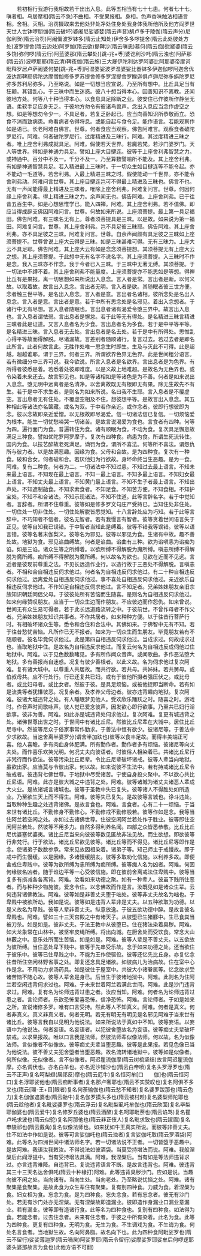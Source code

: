 <!-- { "loadSidebar": true } -->
　　若初相行我游行我相故若干出出入息。此等五相当有七十七患。何者七十七。嗔者相。乌居摩相(隋云不急)不曲相。不受果报相。身相。色声香味触法相语言相。舍相。灭相。治罚摄取来去他处非处净处住身处我身体我所他所及他方阎罗世天世人世钵啰朋伽(隋云破坏)婆阇尼娑婆婪(隋云声音)胡卢多于陵伽(隋云声分)尼伽利贺(隋云治罚)阿阇儞波罗钵多(隋云止知处)伊舍多多啰提舍(隋云此处彼处方处)波罗提舍(隋云边处)阿罗伽(隋云欲)提鞞沙(隋云嗔恚)慕何(隋云痴)慰蹉婆(隋云多饶)弥何啰(隋云行)阿蓝婆那(隋云攀处)[跳-兆+尃]婆讫利沙吒(隋云浊也)阿萨那(隋云近)波啰那耶(隋云清)鞞夜伽(隋云施)三大屣伊陀利达罗阿婆比阿那婆帝摩诃毗释罗居卢萨阇婆何婪[跳-兆+尃]阿湿婆娑波罗湿婆娑比器钵多伊迦伽啰阿迦舍优波达那鞞耶佛陀达摩僧伽修多罗苏提舍修多罗涅提舍罗睺迦俱卢迦尼弥多旃陀罗尼弥多苏利尼弥多。乃至略说。如是一切想当应宣说。乃至所有想中。比丘具足当有狂颠。其错乱心。于三昧中而生迷惑。彼八十想当得本心。因善知识不离教。还闻彼地方处。何等八十种当得本心。以食息具足除断之业。彼安住已作彼所作静坐无语。柔软手足应身无乏。于彼地方勿令有彼诸鸟兽声。念出入息应当念作虚空之想。如是等想勿令少一。不具足者。若复乏卧起已。应当向善知识所恭敬而立。恐食不消而致病患。命看病者令得将息。或能自起与食令足。能作语言。若能观察作如是语已。长老阿难白佛言。世尊。何者食应当观察。佛告阿难言。观察食者破陀罗尼行。阿难。何者破陀罗尼行。过度精进及三昧行。阿难。其过度精进三昧之者。唯上座舍利弗成就具足。阿难。假使若天世界。若魔若梵。若沙门婆罗门。天人等世界。得如是神通力具足。譬如上座大目揵连。彼等于上座舍利弗智慧之力。或神通中。百分中不及一。千分不及一。乃至算数譬喻所不能及。其上座舍利弗。有如是神通智慧具足。若入精进最上三昧时。于一切众生如目揵连等不能令起。亦不能动一毛道等。若舍利弗。入最上精进三昧之时。假使能动一千世界。亦不能令舍利弗动。阿难问言世尊。其上座目揵连岂可不得最上精进及三昧也。佛言不也。无有一声闻能得最上精进及三昧者。唯除上座舍利弗。阿难复问言。世尊。何因何缘上座舍利弗。得上精进三昧之力。余声闻无也。佛告阿难。上座舍利弗。已于往昔五百生中。如是心想思惟学已。能入四禅。阿难。其上座舍利弗。若不值佛。即应当得成辟支佛因阿难问言。世尊。何故如来所说。上座须菩提。最上第一具足福田。佛告阿难。有三昧名无有上。尊者须菩提具是三昧。以是故。如来说为第一福田。阿难复问言。世尊。其上座舍利弗。岂不具足彼三昧耶。佛告阿难。其上座舍利弗。亦不具足彼之三昧。阿难复问言。世尊。自余声闻颇有具足彼之三昧如上座须菩提不。世尊曾说上座大云得是三昧。如是三昧甚难可得。无有三昧力。上座大云不具足耶。佛告阿难。其上座大云有如是念念须菩提想。其须菩提无有上座大云之想。其上座须菩提。于此想中无有名字不说名字。其上座须菩提。入三昧时不作是念。我入三昧亦不作念。我于今者已入三昧。于三昧中无著无缚。其须菩提。于一切法中不缚不着。其上座舍利弗不能量度。上座须菩提亦不能思如是等想。得禅比丘有是果报。离一切思想如来所说出入息念。言入者是常。言出者是断。以何义故。以取着故。故言出入息念。言出者无明。言入者是欲。其随眠者彼三世方便。念者触三世平等。是名出入息念。言入者是意。言出者名诸相。彼所念处是名出入息念。言入者是意。言出者是意。若于中所有思念处是名邪见。着出入念想者。于诸行中无有尽想。言入息者随眠也。言出息者诸有渴爱令堕三界中。故言出入息也。言入息者谓怯弱。言出息者是懈怠。若于此等无有得处。是名精进三昧言精进三昧者此是证道。又言入息者名为少食。言出息者名为多食。若于是中平等平等。是名精进三昧。言入息者无去处。言出息者是名去处。若于是中有所得处。思惟乱心得平等故而得解脱。尽诸漏故。言差别者随顺诸行。复言过去。若过去者是即名此所言。此者何故言此。无胜作处唯一思念生时即生。生及与灭此不可得。此是超越。超越谁耶。谓于三界。何者三界。所谓欲界色界无色界。此是世间粗分语言。若有微细分中三界可说。我今欲说。所言入息者是名欲界。言出息者是为色界。有所得者彼悉是着。若悉着处彼即难度。以是义故上地难超。是故名为无色界也。或令染着未来还去。故言邪见也。如是等诸相如是等诸色是为不善。何者是如来说出入息念。堕无明中远离者是名清净。以舍离故既无有根即无有果。除无生故先不有生。若于是中不求生者。是则名为如来所说。名曰我不生耶。言入息者是不覆虚空。言出息者无有住处。不覆虚空相及不住。想彼想平等。是故言出入息念。其五种相此等诸法亦名箧藏。或名为双。于中若作亲近。或作念者。彼即行想彼即为念。彼以念故即亲近爱憎。以无根故即尽渴爱。信一切诸法信已复信。一切烦恼爱为根本。能生一切忧愁啼哭一切诸苦。是故言说渴爱为食也。言食者有四种。何等为四。遍行面门为食。普遍转住为食。诸有顺眠为食。不动为食。复次具足懈怠故满足三种食。譬如优陀罗阿罗摩子。复次有四种食。病患为食。所谓生死流转住。国内为食。以技艺醉故老死满足。谪罚为食。谓所不喜法。何等所不喜法。谓怨仇所与彼力者。以是故满恶趣。因缘为食。父母和合故。是为四种食。复次有一种食。破和合女。何者破和合。若厌他妇为行欲故。身坏命终当生恶趣。是为一食。阿难。复有二种食。何者为二。一切诸法中不知过患。不知过去最上语言。不知未来最上语言。不知现在最上语言。不知一最上语言。不知多最上语言。不知妇女最上语言。不知丈夫最上语言。不知黄门最上语言。不知不生子者最上语言。不知出声处。不知遮制齝食。不知求索食者。不知足食。不知苦方便。不知食相。不知护宝处。不知不和合诸法。不知示现诸法。不知不住道。此等言辞名字。若于中觉知者。言辞者。所谓不住尊重。彼等如是修多罗文句庄严受持已。当知住处非住处。一切住处一切非住处。一切住处解脱皆悉觉知。十八言辞处应为巧知。若于此等言辞中。不巧知者不信者。彼名无智者。若有我慢言有智者。彼等贪着世间语言失于正见。彼等自知我已误错。于中智者当知此是缚着。彼等不错我等误错。彼等以语言错。彼等名著末伽梨义。彼等名为邪见。彼等以邪见为食。生诸有中故。趣不善处故。地狱为食。邪见谄曲缚故。何者是谄曲。谄曲有三种。欲为谄嗔恚为谄痴为谄。如是三谄。诸众生等之所缚着。以欲所缚不得解脱为魔所缚。嗔恚所缚不得解脱为魔所缚。痴所缚不得解脱为魔所缚。何以故名为欲也。见欲在近而不见远。言近者是彼现前尊重之法。不见长远造作业行。以造行故于三恶处不得解脱。言嗔恚者。不相和合自相违反伺求他过。何者名为自相违反伺求他过。有二十种自相违反伺求他过。远离爱处自相违反伺求他过。事不喜处自相违反伺求他过。亲近欲乐自相违反伺求他过。不作知足自相违反伺求他过。言不知足者。兄弟姊妹朋友亲旧宗族知识朝廷同侣父母。于彼彼处所有苦恼而生随喜。是则名为自相违反伺求他过。如来何缘赞叹朋友。应当于一切众生边而作朋友。不应彼边而作怨仇。如来曾说。世间无有众生易可得者。若于此长远道路流转之中。于彼前世。不曾作母者不作父者。兄弟姊妹朋友知识共事者。不作共居者。如来种种方便。以于往昔行菩萨行时。有相破坏诸众生等。悉令和合住和合法中。其佛如来。于佛智中无有不知。若于往昔愁忧苦恼。凡所作已无不报者。如来为一切众生而生朋友。毕竟朋友若有不随顺者。彼名毕竟伺求他过。此是第四自相违反伺求他过。当成求过。何故成求过也。当取地狱中住。是故名为自相违反求他过。而复云何名为自相违反成伺他过住地狱中。阿难。以于见色数数睹见。多有所作闻众音声。或闻歌曲。多作恶法堕大地狱。多有善报尚自迷惑。况复有彼少善根者。以此义故。名为伺求他过复次阿难。复有诸大城中。以尊重人共居故。而共行欲。若共母。共姊妹。若共舅母。或伯叔母共。应不行处行。行已还复共已妇。或有于彼他所摄者强压伏之。或比母者。或比妇母者。或比女者。然彼于彼。是具足烦恼。或被他捉即当断命。若有如是流类等者犹慊彼恶。况复余者。及孝养父母边者。彼亦违背趣向地狱。复次阿难。彼诸大城违背之处。有人睡眠梦见他人。受欢欣乐踊跃之时。随喜之时。游戏时。作音声时闻歌咏声。彼人觉已爱念彼声。因发欲心即行欲事。乃至共已妇行淫欲事。彼非为善。阿难。如此亦是城违背处伺求他过。复次阿难。复更有城违背之处。诸佛世尊出世之时。于世间中有诸比丘尼。然彼比丘尼辈在大城中。居住比丘尼寺中。然彼等尼众于俗家事常作勤求。于善法中恒有欲少。彼诸尼等。于善法中少求欲故。当速舍离半婆罗分(谓舍半加趺也)彼等以食丰足故。而得丰美端正可喜。他人喜瞻。多有肉血身体肥满。所有勤作者。勤作者多有烦恼。彼诸尼等向丈夫处。而作喜乐欢笑光明。何况丈夫向彼语者。时彼俗人相染着已。共诸比丘尼行非梵行而作欲法。彼等污染比丘尼辈。令比丘尼辈破坏诸戒。彼等人辈当向地狱。虽欲出家。应当莫与令彼出家。何以故。如来说彼不生法中。若有持戒诸比丘尼令破戒者。彼违背七佛世尊。于地狱中尽受诸苦。宁使自身投火聚中。不以欲心共比丘尼语。阿难。此亦是彼大城之中违背之处。阿难。彼等诸城为诸丈夫诸恶人辈成大火业。是故诸城言诸城也。彼等于圣教中失已复失。彼等诸人不得胜处如所造业。乃至欲生天上而不得生。阿难。彼等失已复失。是故彼等言城也。诤斗违处。当取种种生趣之处违背诸佛。是故言食也。阿难。言食者。心有二十一烦恼。于当来世有诸比丘。不勤修身不勤修心。不勤修戒不勤修般若。彼等作如是念。我等当住阿兰若空闲之处。亦如过去诸佛世尊。住彼空闲阿兰若处作于胜业。彼等即住空闲阿兰若处。然彼等不用多力。自然多得利养名闻。四部之众皆悉恭敬。比丘比丘尼优婆塞优婆夷。诸比丘尼当来向彼彼等数见匿故非法见故。而生欲想。即欲彼等行非梵行。行于欲法。诸比丘尼欲见彼等。诸比丘等而不得见。诸比丘尼等即作是念。使诸弟子数数参承。常来见故因相染着。诸弟子等。知己师主于戒慢故。即于戒中而生慢缓。以是因缘。多诸慢缓朋友。彼等多取劝化信施。以利养多故。即便舍戒住卑贱中。彼等为欲所缚为恚所缚为痴所缚。彼等痴人名为凶者。阿难。何因何缘彼名凶者。随于谁边平等一心受彼信施。即在彼前舍离戒法住卑贱中。彼等当复多有损减各各离背。阿难。汝看如来功德之聚。如有一种辈人。彼虽下贱所住恶者。而与种种少物施彼。爱念令住。以念佛故而作是言。汝既见如是诸众生辈。云何违背诸佛教法。阿难。彼等如是非善丈夫堕于咄处。彼等非丈夫故名为咄也。于卑贱中被欲所劫。我如是说。彼等如是违背人辈非是丈夫。以五种欲取为功德。以是义故名为卑贱。彼等人辈非善丈夫。纵意放逸。于彼五欲功德中醉。是故言彼名卑贱也。阿难。譬如三十三天宫殿之中有诸天子。从彼堕已生猪豚中。生已食粪当被刀杀。如是如是。彼非丈夫。于法王教中从彼堕已。住在猪法染着臭秽。阿难。如大龙象常在山林中。被坚牢皮绳所缚。将出向城。在厨舍处而受饮食。常念大山林薮之中。意乐处所而生苦恼。如是如是。阿难。彼等人辈是不善丈夫。以五欲故为彼所缚。当住恶处卑下贱中。彼等于先串受乐故。念于如来功德之处。还当欲住于彼乐中。彼等已住卑贱之中。不能为王作使驱役。彼等还忆先比丘身。亦复忆念往昔所住空闲林野省事之处。即复还念具足诸欲。如彼病儿为治病故。住在室中心作是念。不用功力求汤药具。如是彼住于屋室中。共彼大小诸眷属等。忆念欲求受诸苦恼不随心故。彼等人辈舍是身已。后当生于彼诸地狱中。阿难。此则名为住阿兰若空闲违背伺求过也。阿难。于未来世着阿兰若满此世间。阿难。此是沙门违背求过。阿难。复有名为论师违背过患之者。汝应当知。阿难。何者名为论师违背过患之者。言论师者。乐欲恐怖爱喜恐怖。信净恐怖。阿难。言论师者。于如是如来之所。宣说诸修多罗。唯有口言受持。然此等人不知真义。阿难。何者是真义。何者非真义。真义非真义者。何者无明。若无有明无有明见是名邪见阿难于当来世有诸比丘。彼等言我自以见明为他说法。如来所说法于真如中不知。彼等妄语。以妄语中为他说法。何者妄语。名妄语者。以犯彼舍堕故名为妄语。彼等痴丈夫辈破坏禁戒。以求果报故。唯以口言我是法师。然彼法师辈似像法师。何以故。名为似像法师。言似像者不似像故。彼等痴丈夫辈当堕恶趣。彼等是此果报。若见色像已当为他说法。彼不善丈夫犯舍堕者当堕恶趣。故名流转诸地狱中。彼等如是似像者。何所似像。无似像者。言不似像者。阿迟瞿流伽摩(隋云树梳坚结)故言阿迟瞿流伽摩。亦名调伏也。亦名白羊也。亦名泥沙铺沙也(隋云白帝喷)复名头罗浮罗也(隋云不正声)复名呵梨翅(居祁反)摩也(隋云厄牛)复名恒河牟[口　　伽]也(隋云恒河口)复名浮耶娑他也(隋云痴断事者)复名那卢奢耶也(隋云不实赞叹也)复名阿俱不多叉也(隋云[環-王+目]眼者)复名何荼输伽也(隋云愁不知者)复名婆罗跋那也(隋云色力)复名伽伽遮婆也(隋云齝牛)复名伽罗摸头多也(隋云被村趁)复名婆梨师陀耶也(隋云趁他者)复名毗娑婆罗也(隋云浮云)复名毗梨虱吒牟伽也(隋云欣面)复名毕梨耶伽婆也(隋云爱牛)复名修罗丘婆也(隋云酒醉)复名呵耶毗荼也(隋云谄骂)复名瞿卢吒求波也(隋云似驼)复名阿那他也(隋云非正伎人)复名毗求致也(隋云踧眉)复名申陵祁也(隋云戴角)复名似像法师也。如来犹如牛王真实所说。而彼等非善丈夫。住不如法中作如是说。彼等可言娑伽吒也(隋云浊者)复言娑伽吒取(隋云罗酒袋)阿难。此等名为四洲世间中诸法师名字。若一切诸法说不正者。一切皆堕于恶趣中。是故阿难。我语汝我敕汝。不得说法如彼酒袋。当莫受持增法而说。阿难。我般涅槃后此阎浮提中。当有受持增法具满。阿难。我涅槃后。当有如是等法师违背求过。亦言违背难降。自违背已。复说违背语言不断。是故言违背也。阿难。彼违背其三十三天名达舍俱吒(隋云十种椽打)阿难。此等违背臭秽沙门。应如是说。当趣向彼不闲之处。当向诸有。当向生处。当向老处。乃至略说忧恼之处。阿难。诸有聚集是食聚集。是故此食为众生辈住有聚集。复有别四种食。力威为食。着涅槃为食。妇女相为食。忘念为食。是为四种食。忘失念食。若有忘念者。彼无有沙门处。若无有沙门处亦无涅槃。无有涅槃故即造漏业。彼即造作身漏业口漏业意漏业。若有漏业。彼等即有造诸行食。此等名为四种食也。复别有四种食。如法得为食。若能念者。过去住念者。未来有住念者。于彼之中所有染着。此名为食。此等为四种食。更复有四种食。无明为食。无生为食。不生调戏为食。不生诲为食。何处名言食者。当地狱生故。名向阿鼻脂。故名向下也。此为四种食阿毗娑罗也(隋云不留行)娑娑薄迦罗(隋云喎戾)阿娑罗耶(隋云令留行)娑摩娑罗耶娑牟后何啰逻耶婆头婆那故言为食也(此他方语不可翻)
